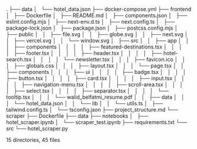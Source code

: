 .
├── data
│   └── hotel_data.json
├── docker-compose.yml
├── frontend
│   ├── Dockerfile
│   ├── README.md
│   ├── components.json
│   ├── eslint.config.mjs
│   ├── next-env.d.ts
│   ├── next.config.ts
│   ├── package-lock.json
│   ├── package.json
│   ├── postcss.config.mjs
│   ├── public
│   │   ├── file.svg
│   │   ├── globe.svg
│   │   ├── next.svg
│   │   ├── vercel.svg
│   │   └── window.svg
│   ├── src
│   │   ├── app
│   │   │   ├── components
│   │   │   │   ├── featured-destinations.tsx
│   │   │   │   ├── footer.tsx
│   │   │   │   ├── header.tsx
│   │   │   │   ├── hotel-search.tsx
│   │   │   │   └── newsletter.tsx
│   │   │   ├── favicon.ico
│   │   │   ├── globals.css
│   │   │   ├── layout.tsx
│   │   │   └── page.tsx
│   │   ├── components
│   │   │   ├── ui
│   │   │   │   ├── badge.tsx
│   │   │   │   ├── button.tsx
│   │   │   │   ├── card.tsx
│   │   │   │   ├── input.tsx
│   │   │   │   ├── navigation-menu.tsx
│   │   │   │   ├── scroll-area.tsx
│   │   │   │   ├── select.tsx
│   │   │   │   ├── separator.tsx
│   │   │   │   └── tooltip.tsx
│   │   │   └── walid_belfatmi_resume.pdf
│   │   ├── data
│   │   │   └── hotel_data.json
│   │   └── lib
│   │       └── utils.ts
│   ├── tailwind.config.ts
│   └── tsconfig.json
├── project_structure.md
└── scraper
    ├── Dockerfile
    ├── data
    ├── notebooks
    │   ├── hotel_scraper.ipynb
    │   └── scraper_test.ipynb
    ├── requirements.txt
    └── src
        └── hotel_scraper.py

15 directories, 45 files
